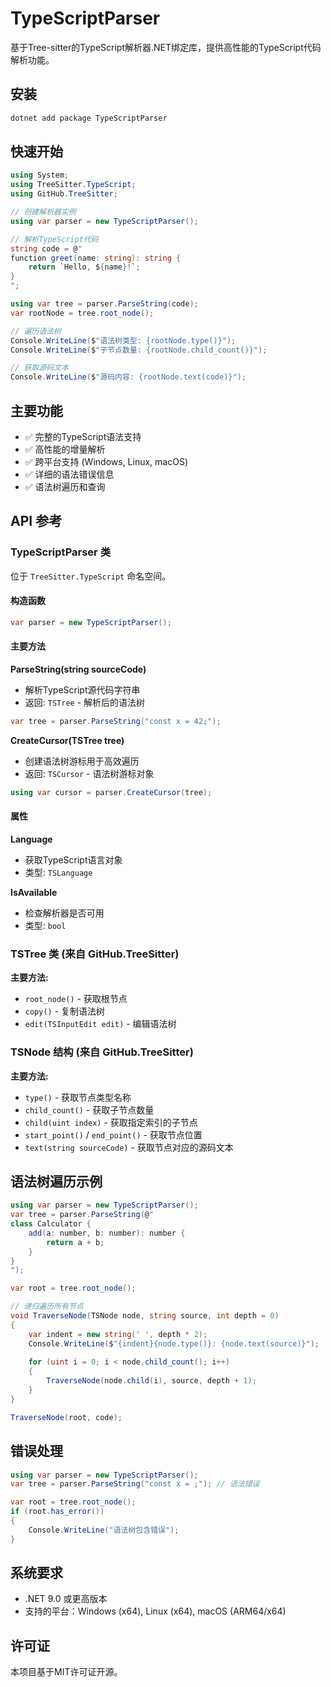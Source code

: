 # TypeScriptParser

基于Tree-sitter的TypeScript解析器.NET绑定库，提供高性能的TypeScript代码解析功能。

## 安装

```bash
dotnet add package TypeScriptParser
```

## 快速开始

```csharp
using System;
using TreeSitter.TypeScript;
using GitHub.TreeSitter;

// 创建解析器实例
using var parser = new TypeScriptParser();

// 解析TypeScript代码
string code = @"
function greet(name: string): string {
    return `Hello, ${name}!`;
}
";

using var tree = parser.ParseString(code);
var rootNode = tree.root_node();

// 遍历语法树
Console.WriteLine($"语法树类型: {rootNode.type()}");
Console.WriteLine($"子节点数量: {rootNode.child_count()}");

// 获取源码文本
Console.WriteLine($"源码内容: {rootNode.text(code)}");
```

## 主要功能

- ✅ 完整的TypeScript语法支持
- ✅ 高性能的增量解析
- ✅ 跨平台支持 (Windows, Linux, macOS)
- ✅ 详细的语法错误信息
- ✅ 语法树遍历和查询

## API 参考

### TypeScriptParser 类

位于 `TreeSitter.TypeScript` 命名空间。

#### 构造函数
```csharp
var parser = new TypeScriptParser();
```

#### 主要方法

**ParseString(string sourceCode)**
- 解析TypeScript源代码字符串
- 返回: `TSTree` - 解析后的语法树

```csharp
var tree = parser.ParseString("const x = 42;");
```

**CreateCursor(TSTree tree)**
- 创建语法树游标用于高效遍历
- 返回: `TSCursor` - 语法树游标对象

```csharp
using var cursor = parser.CreateCursor(tree);
```

#### 属性

**Language**
- 获取TypeScript语言对象
- 类型: `TSLanguage`

**IsAvailable**
- 检查解析器是否可用
- 类型: `bool`

### TSTree 类 (来自 GitHub.TreeSitter)

**主要方法:**
- `root_node()` - 获取根节点
- `copy()` - 复制语法树
- `edit(TSInputEdit edit)` - 编辑语法树

### TSNode 结构 (来自 GitHub.TreeSitter)

**主要方法:**
- `type()` - 获取节点类型名称
- `child_count()` - 获取子节点数量
- `child(uint index)` - 获取指定索引的子节点
- `start_point()` / `end_point()` - 获取节点位置
- `text(string sourceCode)` - 获取节点对应的源码文本

## 语法树遍历示例

```csharp
using var parser = new TypeScriptParser();
var tree = parser.ParseString(@"
class Calculator {
    add(a: number, b: number): number {
        return a + b;
    }
}
");

var root = tree.root_node();

// 递归遍历所有节点
void TraverseNode(TSNode node, string source, int depth = 0)
{
    var indent = new string(' ', depth * 2);
    Console.WriteLine($"{indent}{node.type()}: {node.text(source)}");
    
    for (uint i = 0; i < node.child_count(); i++)
    {
        TraverseNode(node.child(i), source, depth + 1);
    }
}

TraverseNode(root, code);
```

## 错误处理

```csharp
using var parser = new TypeScriptParser();
var tree = parser.ParseString("const x = ;"); // 语法错误

var root = tree.root_node();
if (root.has_error())
{
    Console.WriteLine("语法树包含错误");
}
```

## 系统要求

- .NET 9.0 或更高版本
- 支持的平台：Windows (x64), Linux (x64), macOS (ARM64/x64)

## 许可证

本项目基于MIT许可证开源。